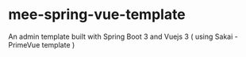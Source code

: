 # mee-spring-vue-template
An admin template built with Spring Boot 3 and Vuejs 3 ( using Sakai - PrimeVue template )
